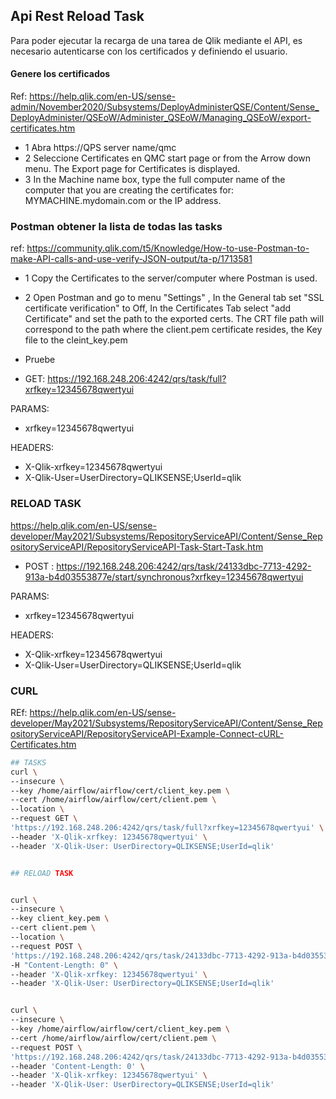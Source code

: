## Api Rest Reload Task

Para poder ejecutar la recarga de una tarea de Qlik mediante el API, es necesario autenticarse con los certificados y definiendo el usuario.


#### Genere los certificados

Ref: https://help.qlik.com/en-US/sense-admin/November2020/Subsystems/DeployAdministerQSE/Content/Sense_DeployAdminister/QSEoW/Administer_QSEoW/Managing_QSEoW/export-certificates.htm

- 1 Abra https://QPS server name/qmc
- 2 Seleccione Certificates en QMC start page or from the Arrow down menu. The Export page for Certificates is displayed.
- 3 In the Machine name box, type the full computer name of the computer that you are creating the certificates for: MYMACHINE.mydomain.com or the IP address.
  

### Postman obtener la lista de todas las tasks

ref: https://community.qlik.com/t5/Knowledge/How-to-use-Postman-to-make-API-calls-and-use-verify-JSON-output/ta-p/1713581

- 1 Copy the Certificates to the server/computer where Postman is used.
- 2 Open Postman and go to menu "Settings" , In the General tab set "SSL certificate verification" to Off, In the Certificates Tab select "add Certificate" and set the path to the exported certs. The CRT file path will correspond to the path where the client.pem certificate resides, the Key file to the cleint_key.pem
- Pruebe

- GET: https://192.168.248.206:4242/qrs/task/full?xrfkey=12345678qwertyui

PARAMS:

- xrfkey=12345678qwertyui

HEADERS:

- X-Qlik-xrfkey=12345678qwertyui
- X-Qlik-User=UserDirectory=QLIKSENSE;UserId=qlik

### RELOAD TASK

https://help.qlik.com/en-US/sense-developer/May2021/Subsystems/RepositoryServiceAPI/Content/Sense_RepositoryServiceAPI/RepositoryServiceAPI-Task-Start-Task.htm


- POST :  https://192.168.248.206:4242/qrs/task/24133dbc-7713-4292-913a-b4d03553877e/start/synchronous?xrfkey=12345678qwertyui

PARAMS:

- xrfkey=12345678qwertyui

HEADERS:

- X-Qlik-xrfkey=12345678qwertyui
- X-Qlik-User=UserDirectory=QLIKSENSE;UserId=qlik

### CURL

REf: https://help.qlik.com/en-US/sense-developer/May2021/Subsystems/RepositoryServiceAPI/Content/Sense_RepositoryServiceAPI/RepositoryServiceAPI-Example-Connect-cURL-Certificates.htm


```sh
## TASKS
curl \
--insecure \
--key /home/airflow/airflow/cert/client_key.pem \
--cert /home/airflow/airflow/cert/client.pem \
--location \
--request GET \
'https://192.168.248.206:4242/qrs/task/full?xrfkey=12345678qwertyui' \
--header 'X-Qlik-xrfkey: 12345678qwertyui' \
--header 'X-Qlik-User: UserDirectory=QLIKSENSE;UserId=qlik'


## RELOAD TASK


curl \
--insecure \
--key client_key.pem \
--cert client.pem \
--location \
--request POST \
'https://192.168.248.206:4242/qrs/task/24133dbc-7713-4292-913a-b4d03553877e/start/synchronous?xrfkey=12345678qwertyui' \
-H "Content-Length: 0" \
--header 'X-Qlik-xrfkey: 12345678qwertyui' \
--header 'X-Qlik-User: UserDirectory=QLIKSENSE;UserId=qlik'


curl \
--insecure \
--key /home/airflow/airflow/cert/client_key.pem \
--cert /home/airflow/airflow/cert/client.pem \
--request POST \
'https://192.168.248.206:4242/qrs/task/24133dbc-7713-4292-913a-b4d03553877e/start/synchronous?xrfkey=12345678qwertyui' \
--header 'Content-Length: 0' \
--header 'X-Qlik-xrfkey: 12345678qwertyui' \
--header 'X-Qlik-User: UserDirectory=QLIKSENSE;UserId=qlik'

``` 


